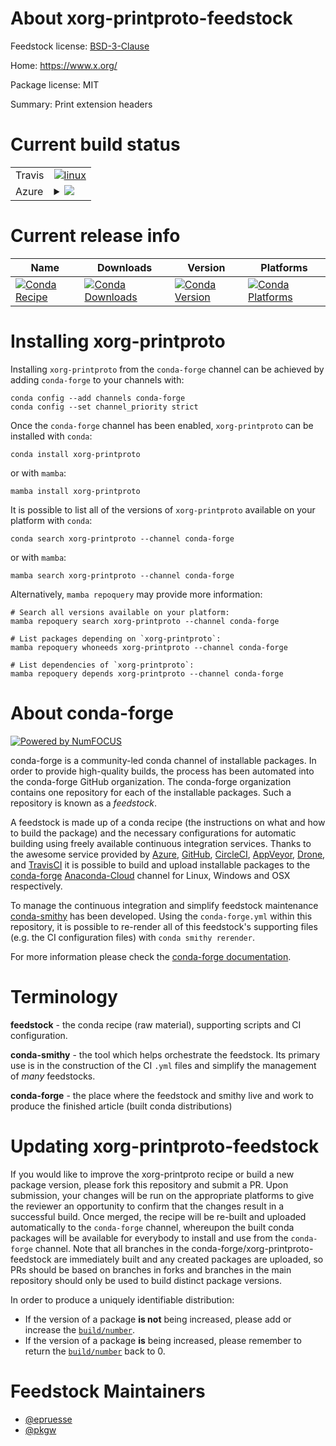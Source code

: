 About xorg-printproto-feedstock
===============================

Feedstock license: [BSD-3-Clause](https://github.com/conda-forge/xorg-printproto-feedstock/blob/main/LICENSE.txt)

Home: https://www.x.org/

Package license: MIT

Summary: Print extension headers

Current build status
====================


<table><tr>
    <td>Travis</td>
    <td>
      <a href="https://app.travis-ci.com/conda-forge/xorg-printproto-feedstock">
        <img alt="linux" src="https://img.shields.io/travis/com/conda-forge/xorg-printproto-feedstock/main.svg?label=Linux">
      </a>
    </td>
  </tr>
    
  <tr>
    <td>Azure</td>
    <td>
      <details>
        <summary>
          <a href="https://dev.azure.com/conda-forge/feedstock-builds/_build/latest?definitionId=2200&branchName=main">
            <img src="https://dev.azure.com/conda-forge/feedstock-builds/_apis/build/status/xorg-printproto-feedstock?branchName=main">
          </a>
        </summary>
        <table>
          <thead><tr><th>Variant</th><th>Status</th></tr></thead>
          <tbody><tr>
              <td>linux_64</td>
              <td>
                <a href="https://dev.azure.com/conda-forge/feedstock-builds/_build/latest?definitionId=2200&branchName=main">
                  <img src="https://dev.azure.com/conda-forge/feedstock-builds/_apis/build/status/xorg-printproto-feedstock?branchName=main&jobName=linux&configuration=linux%20linux_64_" alt="variant">
                </a>
              </td>
            </tr><tr>
              <td>linux_aarch64</td>
              <td>
                <a href="https://dev.azure.com/conda-forge/feedstock-builds/_build/latest?definitionId=2200&branchName=main">
                  <img src="https://dev.azure.com/conda-forge/feedstock-builds/_apis/build/status/xorg-printproto-feedstock?branchName=main&jobName=linux&configuration=linux%20linux_aarch64_" alt="variant">
                </a>
              </td>
            </tr><tr>
              <td>linux_ppc64le</td>
              <td>
                <a href="https://dev.azure.com/conda-forge/feedstock-builds/_build/latest?definitionId=2200&branchName=main">
                  <img src="https://dev.azure.com/conda-forge/feedstock-builds/_apis/build/status/xorg-printproto-feedstock?branchName=main&jobName=linux&configuration=linux%20linux_ppc64le_" alt="variant">
                </a>
              </td>
            </tr><tr>
              <td>osx_64</td>
              <td>
                <a href="https://dev.azure.com/conda-forge/feedstock-builds/_build/latest?definitionId=2200&branchName=main">
                  <img src="https://dev.azure.com/conda-forge/feedstock-builds/_apis/build/status/xorg-printproto-feedstock?branchName=main&jobName=osx&configuration=osx%20osx_64_" alt="variant">
                </a>
              </td>
            </tr><tr>
              <td>win_64</td>
              <td>
                <a href="https://dev.azure.com/conda-forge/feedstock-builds/_build/latest?definitionId=2200&branchName=main">
                  <img src="https://dev.azure.com/conda-forge/feedstock-builds/_apis/build/status/xorg-printproto-feedstock?branchName=main&jobName=win&configuration=win%20win_64_" alt="variant">
                </a>
              </td>
            </tr>
          </tbody>
        </table>
      </details>
    </td>
  </tr>
</table>

Current release info
====================

| Name | Downloads | Version | Platforms |
| --- | --- | --- | --- |
| [![Conda Recipe](https://img.shields.io/badge/recipe-xorg--printproto-green.svg)](https://anaconda.org/conda-forge/xorg-printproto) | [![Conda Downloads](https://img.shields.io/conda/dn/conda-forge/xorg-printproto.svg)](https://anaconda.org/conda-forge/xorg-printproto) | [![Conda Version](https://img.shields.io/conda/vn/conda-forge/xorg-printproto.svg)](https://anaconda.org/conda-forge/xorg-printproto) | [![Conda Platforms](https://img.shields.io/conda/pn/conda-forge/xorg-printproto.svg)](https://anaconda.org/conda-forge/xorg-printproto) |

Installing xorg-printproto
==========================

Installing `xorg-printproto` from the `conda-forge` channel can be achieved by adding `conda-forge` to your channels with:

```
conda config --add channels conda-forge
conda config --set channel_priority strict
```

Once the `conda-forge` channel has been enabled, `xorg-printproto` can be installed with `conda`:

```
conda install xorg-printproto
```

or with `mamba`:

```
mamba install xorg-printproto
```

It is possible to list all of the versions of `xorg-printproto` available on your platform with `conda`:

```
conda search xorg-printproto --channel conda-forge
```

or with `mamba`:

```
mamba search xorg-printproto --channel conda-forge
```

Alternatively, `mamba repoquery` may provide more information:

```
# Search all versions available on your platform:
mamba repoquery search xorg-printproto --channel conda-forge

# List packages depending on `xorg-printproto`:
mamba repoquery whoneeds xorg-printproto --channel conda-forge

# List dependencies of `xorg-printproto`:
mamba repoquery depends xorg-printproto --channel conda-forge
```


About conda-forge
=================

[![Powered by
NumFOCUS](https://img.shields.io/badge/powered%20by-NumFOCUS-orange.svg?style=flat&colorA=E1523D&colorB=007D8A)](https://numfocus.org)

conda-forge is a community-led conda channel of installable packages.
In order to provide high-quality builds, the process has been automated into the
conda-forge GitHub organization. The conda-forge organization contains one repository
for each of the installable packages. Such a repository is known as a *feedstock*.

A feedstock is made up of a conda recipe (the instructions on what and how to build
the package) and the necessary configurations for automatic building using freely
available continuous integration services. Thanks to the awesome service provided by
[Azure](https://azure.microsoft.com/en-us/services/devops/), [GitHub](https://github.com/),
[CircleCI](https://circleci.com/), [AppVeyor](https://www.appveyor.com/),
[Drone](https://cloud.drone.io/welcome), and [TravisCI](https://travis-ci.com/)
it is possible to build and upload installable packages to the
[conda-forge](https://anaconda.org/conda-forge) [Anaconda-Cloud](https://anaconda.org/)
channel for Linux, Windows and OSX respectively.

To manage the continuous integration and simplify feedstock maintenance
[conda-smithy](https://github.com/conda-forge/conda-smithy) has been developed.
Using the ``conda-forge.yml`` within this repository, it is possible to re-render all of
this feedstock's supporting files (e.g. the CI configuration files) with ``conda smithy rerender``.

For more information please check the [conda-forge documentation](https://conda-forge.org/docs/).

Terminology
===========

**feedstock** - the conda recipe (raw material), supporting scripts and CI configuration.

**conda-smithy** - the tool which helps orchestrate the feedstock.
                   Its primary use is in the construction of the CI ``.yml`` files
                   and simplify the management of *many* feedstocks.

**conda-forge** - the place where the feedstock and smithy live and work to
                  produce the finished article (built conda distributions)


Updating xorg-printproto-feedstock
==================================

If you would like to improve the xorg-printproto recipe or build a new
package version, please fork this repository and submit a PR. Upon submission,
your changes will be run on the appropriate platforms to give the reviewer an
opportunity to confirm that the changes result in a successful build. Once
merged, the recipe will be re-built and uploaded automatically to the
`conda-forge` channel, whereupon the built conda packages will be available for
everybody to install and use from the `conda-forge` channel.
Note that all branches in the conda-forge/xorg-printproto-feedstock are
immediately built and any created packages are uploaded, so PRs should be based
on branches in forks and branches in the main repository should only be used to
build distinct package versions.

In order to produce a uniquely identifiable distribution:
 * If the version of a package **is not** being increased, please add or increase
   the [``build/number``](https://docs.conda.io/projects/conda-build/en/latest/resources/define-metadata.html#build-number-and-string).
 * If the version of a package **is** being increased, please remember to return
   the [``build/number``](https://docs.conda.io/projects/conda-build/en/latest/resources/define-metadata.html#build-number-and-string)
   back to 0.

Feedstock Maintainers
=====================

* [@epruesse](https://github.com/epruesse/)
* [@pkgw](https://github.com/pkgw/)

